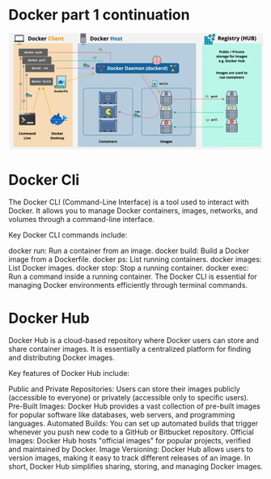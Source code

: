 # Docker part 1 continuation
![alt text](image.png)


# Docker Cli

The Docker CLI (Command-Line Interface) is a tool used to interact with Docker. It allows you to manage Docker containers, images, networks, and volumes through a command-line interface.

Key Docker CLI commands include:

docker run: Run a container from an image.
docker build: Build a Docker image from a Dockerfile.
docker ps: List running containers.
docker images: List Docker images.
docker stop: Stop a running container.
docker exec: Run a command inside a running container.
The Docker CLI is essential for managing Docker environments efficiently through terminal commands.

# Docker Hub

Docker Hub is a cloud-based repository where Docker users can store and share container images. It is essentially a centralized platform for finding and distributing Docker images.

Key features of Docker Hub include:

Public and Private Repositories: Users can store their images publicly (accessible to everyone) or privately (accessible only to specific users).
Pre-Built Images: Docker Hub provides a vast collection of pre-built images for popular software like databases, web servers, and programming languages.
Automated Builds: You can set up automated builds that trigger whenever you push new code to a GitHub or Bitbucket repository.
Official Images: Docker Hub hosts "official images" for popular projects, verified and maintained by Docker.
Image Versioning: Docker Hub allows users to version images, making it easy to track different releases of an image.
In short, Docker Hub simplifies sharing, storing, and managing Docker images.